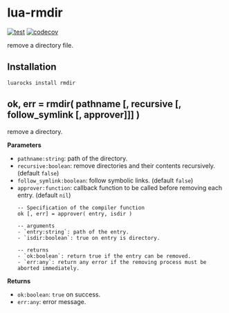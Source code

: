 # lua-rmdir

[![test](https://github.com/mah0x211/lua-rmdir/actions/workflows/test.yml/badge.svg)](https://github.com/mah0x211/lua-rmdir/actions/workflows/test.yml)
[![codecov](https://codecov.io/gh/mah0x211/lua-rmdir/branch/master/graph/badge.svg?token=NC0N3888PV)](https://codecov.io/gh/mah0x211/lua-rmdir)

remove a directory file.


## Installation

```
luarocks install rmdir
```

## ok, err = rmdir( pathname [, recursive [, follow_symlink [, approver]]] )

remove a directory.

**Parameters**

- `pathname:string`: path of the directory.
- `recursive:boolean`: remove directories and their contents recursively. (default `false`)
- `follow_symlink:boolean`: follow symbolic links. (default `false`)
- `approver:function`: callback function to be called before removing each entry. (default `nil`)
    ```
    -- Specification of the compiler function
    ok [, err] = approver( entry, isdir )

    -- arguments
    - `entry:string`: path of the entry.
    - `isdir:boolean`: true on entry is directory.

    -- returns
    - `ok:boolean`: return true if the entry can be removed.
    - `err:any`: return any error if the removing process must be aborted immediately.
    ```

**Returns**

- `ok:boolean`: `true` on success.
- `err:any`: error message.

